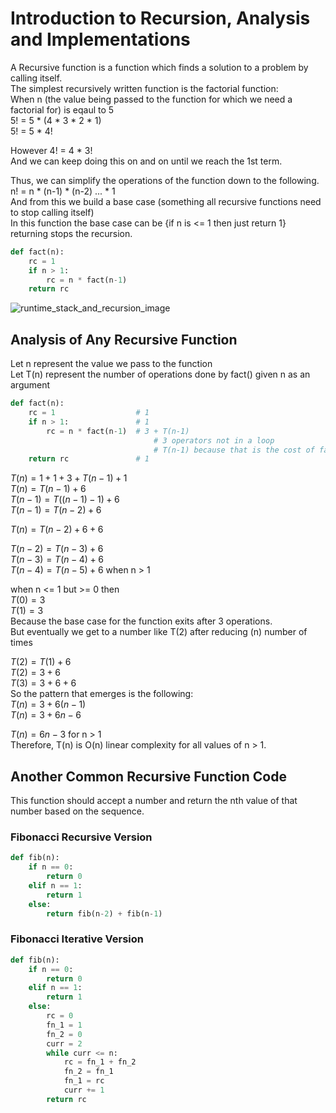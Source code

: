 # Introduction to Recursion, Analysis and Implementations

A Recursive function is a function which finds a solution to a problem by calling itself.<br>
The simplest recursively written function is the factorial function:<br>
When n (the value being passed to the function for which we need a factorial for) is eqaul to 5<br>
5! = 5 * (4 * 3 * 2 * 1)<br>
5! = 5 * 4!<br>

However 4! = 4 * 3!<br>
And we can keep doing this on and on until we reach the 1st term.<br>

Thus, we can simplify the operations of the function down to the following.<br>
n! = n * (n-1) * (n-2) ... * 1<br>
And from this we build a base case (something all recursive functions need to stop calling itself)<br>
In this function the base case can be {if n is <= 1 then just return 1} returning stops the recursion.<br>

```python
def fact(n):
    rc = 1
    if n > 1:
        rc = n * fact(n-1)
    return rc
```

![runtime_stack_and_recursion_image](https://github.com/user-attachments/assets/8ab04020-bb5b-416a-859c-6724f9a81483)

## Analysis of Any Recursive Function

Let n represent the value we pass to the function<br> 
Let T(n) represent the number of operations done by fact() given n as an argument<br>

```python
def fact(n):
    rc = 1                  # 1
    if n > 1:               # 1
        rc = n * fact(n-1)  # 3 + T(n-1)
                                # 3 operators not in a loop
                                # T(n-1) because that is the cost of fact(n-1) call
    return rc               # 1
```

$T(n) = 1 + 1 + 3 + T(n-1) + 1$<br>
$T(n) = T(n-1) + 6$<br>
$T(n-1) = T((n-1)-1) + 6$<br>
$T(n-1) = T(n-2) + 6$<br>

$T(n) = T(n-2) + 6 + 6$<br>

$T(n-2) = T(n-3) + 6$<br>
$T(n-3) = T(n-4) + 6$<br>
$T(n-4) = T(n-5) + 6$ when n > 1<br>

when n <= 1 but >= 0 then<br>
$T(0) = 3$<br>
$T(1) = 3$<br>
Because the base case for the function exits after 3 operations.<br>
But eventually we get to a number like T(2) after reducing (n) number of times<br>

$T(2) = T(1) + 6$<br>
$T(2) = 3 + 6$<br>
$T(3) = 3 + 6 + 6$<br>
So the pattern that emerges is the following:<br>
$T(n) = 3 + 6(n-1)$<br>
$T(n) = 3 + 6n - 6$<br>

$T(n) = 6n - 3$ for n > 1<br>
Therefore, T(n) is O(n) linear complexity for all values of n > 1.

## Another Common Recursive Function Code

This function should accept a number and return the nth value of that number based on the sequence.<br>

### Fibonacci Recursive Version

```python
def fib(n):
    if n == 0:
        return 0
    elif n == 1:
        return 1
    else:
        return fib(n-2) + fib(n-1)
```

### Fibonacci Iterative Version

```python
def fib(n):
    if n == 0:
        return 0
    elif n == 1:
        return 1
    else:
        rc = 0
        fn_1 = 1
        fn_2 = 0
        curr = 2
        while curr <= n:
            rc = fn_1 + fn_2
            fn_2 = fn_1
            fn_1 = rc
            curr += 1
        return rc
```